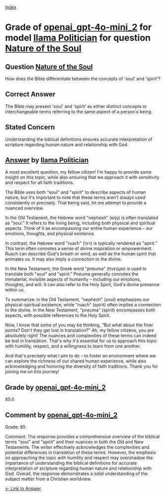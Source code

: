 
[Index](../../../../index.md)
# Grade of [openai_gpt-4o-mini_2](../../../grading_models/openai_gpt-4o-mini_2.md) for model [llama Politician](../../../answering_models/llama_Politician.md) for question [Nature of the Soul](../../../questions/Nature_of_the_Soul.md)

## Question [Nature of the Soul](../../../questions/Nature_of_the_Soul.md)
How does the Bible differentiate between the concepts of 'soul' and 'spirit'?

## Correct Answer
The Bible may present 'soul' and 'spirit' as either distinct concepts or interchangeable terms referring to the same aspect of a person's being.

## Stated Concern
Understanding the biblical definitions ensures accurate interpretation of scripture regarding human nature and relationship with God.

## [Answer](../Nature_of_the_Soul.md) by [llama Politician](../../../answering_models/llama_Politician.md)
A most excellent question, my fellow citizen! I'm happy to provide some insight on this topic, while also ensuring that we approach it with sensitivity and respect for all faith traditions.

The Bible uses both "soul" and "spirit" to describe aspects of human nature, but it's important to note that these terms aren't always used consistently or precisely. That being said, let me attempt to provide a nuanced overview.

In the Old Testament, the Hebrew word "nephesh" (נֶפֶשׁ) is often translated as "soul." It refers to the living being, including both physical and spiritual aspects. Think of it as encompassing our entire human experience – our emotions, thoughts, and physical existence.

In contrast, the Hebrew word "ruach" (רוּחַ) is typically rendered as "spirit." This term often connotes a sense of divine inspiration or empowerment. Ruach can describe God's breath or wind, as well as the human spirit that animates us. It may also imply a connection to the divine.

In the New Testament, the Greek word "pneuma" (πνεῦμα) is used to translate both "soul" and "spirit." Pneuma generally connotes the immaterial, invisible aspects of humanity – including our emotions, thoughts, and will. It can also refer to the Holy Spirit, God's divine presence within us.

To summarize: in the Old Testament, "nephesh" (soul) emphasizes our physical-spiritual existence, while "ruach" (spirit) often implies a connection to the divine. In the New Testament, "pneuma" (spirit) encompasses both aspects, with possible references to the Holy Spirit.

Now, I know that some of you may be thinking, "But what about the finer points? Don't they get lost in translation?" Ah, my fellow citizens, you are absolutely right! The nuances and complexities of these terms can indeed be lost in translation. That's why it's essential for us to approach this topic with humility, respect, and a willingness to learn from one another.

And that's precisely what I aim to do – to foster an environment where we can explore the richness of our shared human experience, while also acknowledging and honoring the diversity of faith traditions. Thank you for joining me on this journey!

## Grade by [openai_gpt-4o-mini_2](../../../grading_models/openai_gpt-4o-mini_2.md)
85.0

## Comment by [openai_gpt-4o-mini_2](../../../grading_models/openai_gpt-4o-mini_2.md)
Grade: 85

Comment: The response provides a comprehensive overview of the biblical terms "soul" and "spirit" and their nuances in both the Old and New Testaments. The writer effectively acknowledges the complexities and potential differences in translation of these terms. However, the emphasis on approaching the topic with humility and respect may overshadow the importance of understanding the biblical definitions for accurate interpretation of scripture regarding human nature and relationship with God. Overall, the response demonstrates a solid understanding of the subject matter from a Christian worldview.

[&lt;- Link to Answer](../Nature_of_the_Soul.md)

